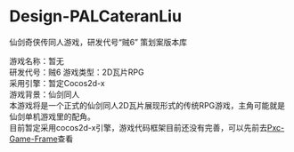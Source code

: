 # Design-PALCateranLiu
仙剑奇侠传同人游戏，研发代号“贼6” 策划案版本库

游戏名称：暂无<br>
研发代号：贼6
游戏类型：2D瓦片RPG<br>
采用引擎：暂定Cocos2d-x<br>
游戏背景：仙剑同人<br>
本游戏将是一个正式的仙剑同人2D瓦片展现形式的传统RPG游戏，主角可能就是仙剑单机游戏里的配角。<br>
目前暂定采用cocos2d-x引擎，游戏代码框架目前还没有完善，可以先前去[Pxc-Game-Frame](https://github.com/litmus4/Pxc-Game-Frame)查看